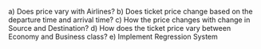 a) Does price vary with Airlines?
b) Does ticket price change based on the departure time and arrival time?
c) How the price changes with change in Source and Destination?
d) How does the ticket price vary between Economy and Business class?
e) Implement Regression System
